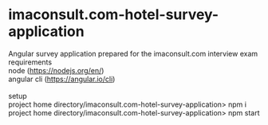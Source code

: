 # imaconsult.com-hotel-survey-application
Angular survey application prepared for the imaconsult.com interview exam
<br />
requirements<br />
node (https://nodejs.org/en/)<br />
angular cli (https://angular.io/cli)<br />
<br />
setup<br />
project home directory/imaconsult.com-hotel-survey-application> npm i<br />
project home directory/imaconsult.com-hotel-survey-application> npm start<br />
<br />
